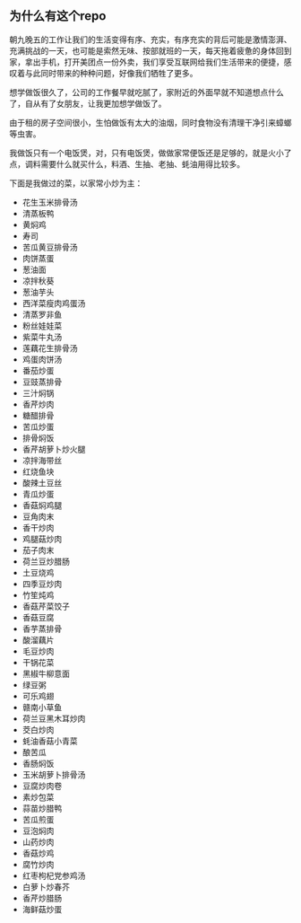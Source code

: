 ## 为什么有这个repo

朝九晚五的工作让我们的生活变得有序、充实，有序充实的背后可能是激情澎湃、充满挑战的一天，也可能是索然无味、按部就班的一天，每天拖着疲惫的身体回到家，拿出手机，打开美团点一份外卖，我们享受互联网给我们生活带来的便捷，感叹着与此同时带来的种种问题，好像我们牺牲了更多。

想学做饭很久了，公司的工作餐早就吃腻了，家附近的外面早就不知道想点什么了，自从有了女朋友，让我更加想学做饭了。

由于租的房子空间很小，生怕做饭有太大的油烟，同时食物没有清理干净引来蟑螂等虫害。

我做饭只有一个电饭煲，对，只有电饭煲，做做家常便饭还是足够的，就是火小了点，调料需要什么就买什么，料酒、生抽、老抽、蚝油用得比较多。

下面是我做过的菜，以家常小炒为主：
- 花生玉米排骨汤
- 清蒸板鸭
- 黄焖鸡
- 寿司
- 苦瓜黄豆排骨汤 
- 肉饼蒸蛋
- 葱油面
- 凉拌秋葵
- 葱油芋头
- 西洋菜瘦肉鸡蛋汤
- 清蒸罗非鱼
- 粉丝娃娃菜
- 紫菜牛丸汤
- 莲藕花生排骨汤
- 鸡蛋肉饼汤
- 番茄炒蛋
- 豆豉蒸排骨
- 三汁焖锅
- 香芹炒肉
- 糖醋排骨
- 苦瓜炒蛋
- 排骨焖饭
- 香芹胡萝卜炒火腿
- 凉拌海带丝
- 红烧鱼块
- 酸辣土豆丝
- 青瓜炒蛋
- 香菇焖鸡腿
- 豆角肉末
- 香干炒肉
- 鸡腿菇炒肉
- 茄子肉末
- 荷兰豆炒腊肠
- 土豆烧鸡
- 四季豆炒肉
- 竹笙炖鸡
- 香菇芹菜饺子
- 香菇豆腐
- 香芋蒸排骨
- 酸溜藕片
- 毛豆炒肉
- 干锅花菜
- 黑椒牛柳意面
- 绿豆粥
- 可乐鸡翅
- 赣南小草鱼
- 荷兰豆黑木耳炒肉
- 茭白炒肉
- 蚝油香菇小青菜
- 酿苦瓜
- 香肠焖饭
- 玉米胡萝卜排骨汤
- 豆腐炒肉卷
- 素炒包菜
- 蒜苗炒腊鸭
- 苦瓜煎蛋
- 豆泡焖肉
- 山药炒肉
- 香菇炒鸡
- 腐竹炒肉
- 红枣枸杞党参鸡汤
- 白萝卜炒春芥
- 香芹炒腊肠
- 海鲜菇炒蛋